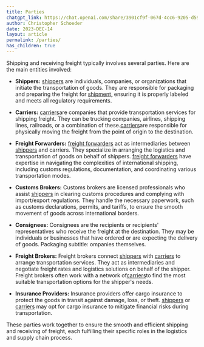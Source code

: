 ```yaml
---
title: Parties
chatgpt_link: https://chat.openai.com/share/3901cf9f-067d-4cc6-9205-d59fd194444d
author: Christopher Schoeder
date: 2023-DEC-14
layout: article
permalink: /parties/
has_children: true
---
```


Shipping and receiving freight typically involves several parties. Here are the main entities involved:

- **Shippers:** <a href="/parties/shipper">shippers</a> are individuals, companies, or organizations that initiate the transportation of goods. They are responsible for packaging and preparing the freight for <a href="/glossery/shipments">shipment,</a> ensuring it is properly labeled and meets all regulatory requirements.

- **Carriers:** <a href="/carriers/">carriers</a>are companies that provide transportation services for shipping freight. They can be trucking companies, airlines, shipping lines, railroads, or a combination of these.<a href="/carriers/">carriers</a>are responsible for physically moving the freight from the point of origin to the destination.

- **Freight Forwarders:** <a href="/parties/freight-forwarder">freight forwarders</a> act as intermediaries between <a href="/parties/shipper">shippers</a> and carriers. They specialize in arranging the logistics and transportation of goods on behalf of shippers. <a href="/parties/freight-forwarder">freight forwarders</a> have expertise in navigating the complexities of international shipping, including customs regulations, documentation, and coordinating various transportation modes.

- **Customs Brokers:** Customs brokers are licensed professionals who assist <a href="/parties/shipper">shippers</a> in clearing customs procedures and complying with import/export regulations. They handle the necessary paperwork, such as customs declarations, permits, and tariffs, to ensure the smooth movement of goods across international borders.

- **Consignees:** Consignees are the recipients or recipients' representatives who receive the freight at the destination. They may be individuals or businesses that have ordered or are expecting the delivery of goods.
Packaging
subtitle: ompanies themselves.

- **Freight Brokers:** Freight brokers connect <a href="/parties/shipper">shippers</a> with <a href="/carriers/">carriers</a> to arrange transportation services. They act as intermediaries and negotiate freight rates and logistics solutions on behalf of the shipper. Freight brokers often work with a network of<a href="/carriers/">carriers</a>to find the most suitable transportation options for the shipper's needs.

- **Insurance Providers:** Insurance providers offer cargo insurance to protect the goods in transit against damage, loss, or theft. <a href="/parties/shipper">shippers</a> or <a href="/carriers/">carriers</a> may opt for cargo insurance to mitigate financial risks during transportation.

These parties work together to ensure the smooth and efficient shipping and receiving of freight, each fulfilling their specific roles in the logistics and supply chain process.
